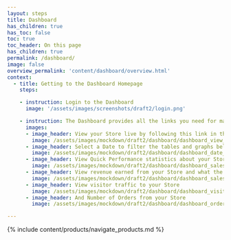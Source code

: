 ```yaml
---
layout: steps
title: Dashboard
has_children: true
has_toc: false
toc: true
toc_header: On this page
has_children: true
permalink: /dashboard/
image: false
overview_permalink: 'content/dashboard/overview.html'
context:
  - title: Getting to the Dashboard Homepage
    steps:

    - instruction: Login to the Dashboard
      image: '/assets/images/screenshots/draft2/login.png'

    - instruction: The Dashboard provides all the links you need for managing your site
      images:
      - image_header: View your Store live by following this link in the navigation bar
        image: /assets/images/mockdown/draft2/dashboard/dashboard_view_store_dark_cropped.jpg
      - image_header: Select a Date to filter the tables and graphs below for Sales, Visitors and Orders statistics
        image: /assets/images/mockdown/draft2/dashboard/dashboard_date_module_dark_cropped.jpg
      - image_header: View Quick Performance statistics about your Store
        image: /assets/images/mockdown/draft2/dashboard/dashboard_sales_reports_dark_cropped.jpg
      - image_header: View revenue earned from your Store and what the top selling products are
        image: /assets/images/mockdown/draft2/dashboard/dashboard_sales_reports_graph_dark_cropped.jpg
      - image_header: View visitor traffic to your Store
        image: /assets/images/mockdown/draft2/dashboard/dashboard_visitors_dark_cropped.jpg
      - image_header: And Number of Orders from your Store
        image: /assets/images/mockdown/draft2/dashboard/dashboard_orders_dark_cropped.jpg

---
```


{% include content/products/navigate_products.md %}
